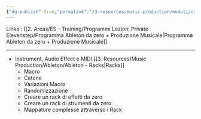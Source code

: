 ```yaml
---
{"dg-publish":true,"permalink":"/3-resources/music-production/moduli/creare-un-rack-advanced-modulo/"}
---
```


Links:: [[2. Areas/ES - Training/Programmi Lezioni Private Elevenstep/Programma Ableton da zero + Produzione Musicale\|Programma Ableton da zero + Produzione Musicale]]

---

- Instrument, Audio Effect e MIDI [[3. Resources/Music Production/Ableton/Ableton - Racks\|Racks]]
	- Macro
	- Catene
	- Variazioni Macro
	- Randomizzazione
	- Creare un rack di effetti da zero
	- Creare un rack di strumenti da zero
	- Mappature complesse attraverso i Rack





